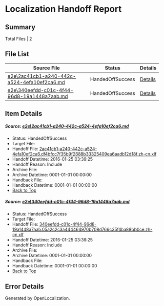 # <a name='report-top'></a> Localization Handoff Report

## Summary
 Total Files | 2

## File List
 Source File | Status | Details 
 ----------- | ------ | ------- 
 [e2e\2ac41cb1-a240-442c-a524-4efa10ef2ca6.md](https://github.com/OpenLocalizationTest/oltest/blob/813e24a9bd2d64d7a165d7db9260070df0645306/e2e/2ac41cb1-a240-442c-a524-4efa10ef2ca6.md) | HandedOffSuccess | [Details](#83e1a4f31acf417d61fa06af0056f424be32689a1)
 [e2e\340eefdd-c01c-4f44-96d8-19a1448a7aab.md](https://github.com/OpenLocalizationTest/oltest/blob/813e24a9bd2d64d7a165d7db9260070df0645306/e2e/340eefdd-c01c-4f44-96d8-19a1448a7aab.md) | HandedOffSuccess | [Details](#4d652830cfcabb0141164c0e9affa4ec68df6cdd2)

## Item Details
##### <a name='83e1a4f31acf417d61fa06af0056f424be32689a1'></a> Source: [e2e\2ac41cb1-a240-442c-a524-4efa10ef2ca6.md](https://github.com/OpenLocalizationTest/oltest/blob/813e24a9bd2d64d7a165d7db9260070df0645306/e2e/2ac41cb1-a240-442c-a524-4efa10ef2ca6.md)
* Status: HandedOffSuccess
* Target File: 
* Handoff File: [2ac41cb1-a240-442c-a524-4efa10ef2ca6.df4bfcc7f35b9f2688b33325409ea6aadb12d18f.zh-cn.xlf](https://github.com/OpenLocalizationTestOrg/olhandoff/blob/a0a0720ce4959c988dafb13560021c222c14a2f2/ol-handoff/OpenLocalizationTestOrg/oltest.zh-cn/qimu/2ac41cb1-a240-442c-a524-4efa10ef2ca6.df4bfcc7f35b9f2688b33325409ea6aadb12d18f.zh-cn.xlf)
* Handoff Datetime: 2016-01-25 03:36:25
* Handoff Reason: Include
* Archive File: 
* Archive Datetime: 0001-01-01 00:00:00
* Handback File: 
* Handback Datetime: 0001-01-01 00:00:00
* [Back to Top](#report-top)

##### <a name='4d652830cfcabb0141164c0e9affa4ec68df6cdd2'></a> Source: [e2e\340eefdd-c01c-4f44-96d8-19a1448a7aab.md](https://github.com/OpenLocalizationTest/oltest/blob/813e24a9bd2d64d7a165d7db9260070df0645306/e2e/340eefdd-c01c-4f44-96d8-19a1448a7aab.md)
* Status: HandedOffSuccess
* Target File: 
* Handoff File: [340eefdd-c01c-4f44-96d8-19a1448a7aab.05a2c2c3a444464970b708d766c35f4ba88bb0ce.zh-cn.xlf](https://github.com/OpenLocalizationTestOrg/olhandoff/blob/a0a0720ce4959c988dafb13560021c222c14a2f2/ol-handoff/OpenLocalizationTestOrg/oltest.zh-cn/qimu/340eefdd-c01c-4f44-96d8-19a1448a7aab.05a2c2c3a444464970b708d766c35f4ba88bb0ce.zh-cn.xlf)
* Handoff Datetime: 2016-01-25 03:36:25
* Handoff Reason: Include
* Archive File: 
* Archive Datetime: 0001-01-01 00:00:00
* Handback File: 
* Handback Datetime: 0001-01-01 00:00:00
* [Back to Top](#report-top)


## Error Details

Generated by OpenLocalization.
